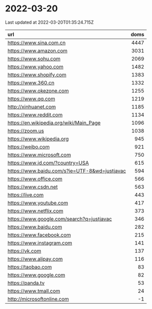 # 2022-03-20

<!-- BEGIN -->
Last updated at 2022-03-20T01:35:24.715Z

url | doms
:- | -:
https://www.sina.com.cn | 4447
https://www.amazon.com | 3031
https://www.sohu.com | 2069
https://www.yahoo.com | 1482
https://www.shopify.com | 1383
https://www.360.cn | 1332
https://www.okezone.com | 1255
https://www.qq.com | 1219
http://xinhuanet.com | 1185
https://www.reddit.com | 1134
https://en.wikipedia.org/wiki/Main_Page | 1096
https://zoom.us | 1038
https://www.wikipedia.org | 945
https://weibo.com | 921
https://www.microsoft.com | 750
https://www.jd.com/?country=USA | 615
https://www.baidu.com/s?ie=UTF-8&wd=justjavac | 594
https://www.office.com | 566
https://www.csdn.net | 563
https://live.com | 443
https://www.youtube.com | 417
https://www.netflix.com | 373
https://www.google.com/search?q=justjavac | 346
https://www.baidu.com | 282
https://www.facebook.com | 215
https://www.instagram.com | 141
https://vk.com | 137
https://www.alipay.com | 116
https://taobao.com | 83
https://www.google.com | 82
https://panda.tv | 53
https://www.tmall.com | 24
http://microsoftonline.com | -1
<!-- END -->
